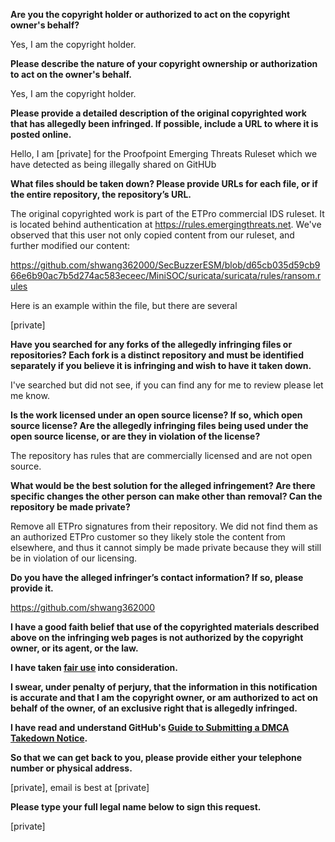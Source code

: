 **Are you the copyright holder or authorized to act on the copyright owner's behalf?**

Yes, I am the copyright holder.

**Please describe the nature of your copyright ownership or authorization to act on the owner's behalf.**

Yes, I am the copyright holder.

**Please provide a detailed description of the original copyrighted work that has allegedly been infringed. If possible, include a URL to where it is posted online.**

Hello, I am [private] for the Proofpoint Emerging Threats Ruleset which we have detected as being illegally shared on GitHUb

**What files should be taken down? Please provide URLs for each file, or if the entire repository, the repository’s URL.**

The original copyrighted work is part of the ETPro commercial IDS ruleset. It is located behind authentication at https://rules.emergingthreats.net. We've observed that this user not only copied content from our ruleset, and further modified our content:

https://github.com/shwang362000/SecBuzzerESM/blob/d65cb035d59cb966e6b90ac7b5d274ac583eceec/MiniSOC/suricata/suricata/rules/ransom.rules

Here is an example within the file, but there are several

[private]

**Have you searched for any forks of the allegedly infringing files or repositories? Each fork is a distinct repository and must be identified separately if you believe it is infringing and wish to have it taken down.**

I've searched but did not see, if you can find any for me to review please let me know.

**Is the work licensed under an open source license? If so, which open source license? Are the allegedly infringing files being used under the open source license, or are they in violation of the license?**

The repository has rules that are commercially licensed and are not open source.

**What would be the best solution for the alleged infringement? Are there specific changes the other person can make other than removal? Can the repository be made private?**

Remove all ETPro signatures from their repository. We did not find them as an authorized ETPro customer so they likely stole the content from elsewhere, and thus it cannot simply be made private because they will still be in violation of our licensing.

**Do you have the alleged infringer’s contact information? If so, please provide it.**

https://github.com/shwang362000

**I have a good faith belief that use of the copyrighted materials described above on the infringing web pages is not authorized by the copyright owner, or its agent, or the law.**

**I have taken <a href="https://www.lumendatabase.org/topics/22">fair use</a> into consideration.**

**I swear, under penalty of perjury, that the information in this notification is accurate and that I am the copyright owner, or am authorized to act on behalf of the owner, of an exclusive right that is allegedly infringed.**

**I have read and understand GitHub's <a href="https://docs.github.com/articles/guide-to-submitting-a-dmca-takedown-notice/">Guide to Submitting a DMCA Takedown Notice</a>.**

**So that we can get back to you, please provide either your telephone number or physical address.**

[private], email is best at [private]

**Please type your full legal name below to sign this request.**

[private]
